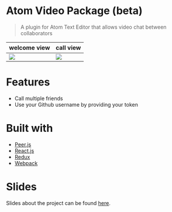 # Atom Video Package (beta)

> A plugin for Atom Text Editor that allows video chat between collaborators

| welcome view             | call view                           |
| ------------------------ | ----------------------------------- |
| ![](https://github.com/mertkahyaoglu/atom-video/blob/master/screenshot.png?raw=true)| ![](https://github.com/mertkahyaoglu/atom-video/blob/master/screenshot2.png?raw=true) |

# Features
* Call multiple friends
* Use your Github username by providing your token

# Built with
* [Peer.js](http://peerjs.com/)
* [React.js](https://facebook.github.io/react/)
* [Redux](http://redux.js.org/)
* [Webpack](http://webpack.github.io/)

# Slides
Slides about the project can be found [here](https://slides.com/mertkahyaoglu/senior).
